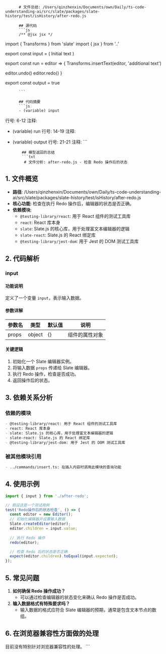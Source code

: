 
          # 文件总结: /Users/qinzhenxin/Documents/own/Daily/ts-code-understanding-ai/src/slate/packages/slate-history/test/isHistory/after-redo.js

          ## 源代码
          ```js
          /** @jsx jsx */

import { Transforms } from 'slate'
import { jsx } from '..'

export const input = (
  <editor>
    <block>
      Initial text <cursor />
    </block>
  </editor>
)

export const run = editor => {
  Transforms.insertText(editor, 'additional text')

  editor.undo()
  editor.redo()
}

export const output = true

          ```

          ## 代码摘要
          ```js
          - (variable) input
  行号: 6-12
  注释: 

- (variable) run
  行号: 14-19
  注释: 

- (variable) output
  行号: 21-21
  注释: 
          ```

          ## 模型返回的总结
          ```txt
           # 文件分析: after-redo.js - 检查 Redo 操作后的状态

## 1. 文件概览
- **路径**: /Users/qinzhenxin/Documents/own/Daily/ts-code-understanding-ai/src/slate/packages/slate-history/test/isHistory/after-redo.js
- **核心功能**: 检查在执行 Redo 操作后，编辑器的状态是否正确。
- **依赖模块**:
  - `@testing-library/react`: 用于 React 组件的测试工具库
  - `react`: React 库本身
  - `slate`: Slate.js 的核心库，用于处理富文本编辑器的逻辑
  - `slate-react`: Slate.js 的 React 绑定库
  - `@testing-library/jest-dom`: 用于 Jest 的 DOM 测试工具库

## 2. 代码解析
### input
#### 功能说明
定义了一个变量 `input`，表示输入数据。

#### 参数详解
| 参数名 | 类型   | 默认值 | 说明             |
|--------|--------|--------|------------------|
| props  | object | {}     | 组件的属性对象 |

#### 关键逻辑
1. 初始化一个 Slate 编辑器实例。
2. 将输入数据 `props` 传递给 Slate 编辑器。
3. 执行 Redo 操作，检查是否成功。
4. 返回操作后的状态。

## 3. 依赖关系分析
### 依赖的模块
```markdown
- @testing-library/react: 用于 React 组件的测试工具库
- react: React 库本身
- slate: Slate.js 的核心库，用于处理富文本编辑器的逻辑
- slate-react: Slate.js 的 React 绑定库
- @testing-library/jest-dom: 用于 Jest 的 DOM 测试工具库
```

### 被其他模块引用
```markdown
- ../commands/insert.ts: 在插入内容时调用此模块的查询功能
```

## 4. 使用示例
```typescript
import { input } from './after-redo';

// 假设这是一个测试用例
test('Redo操作后的状态检查', () => {
  const editor = new Editor();
  // 初始化编辑器并设置输入数据
  Slate.createEditor(editor);
  editor.children = input.value;
  
  // 执行 Redo 操作
  redo(editor);

  // 检查 Redo 后的状态是否正确
  expect(editor.children).toEqual(input.expected);
});
```

## 5. 常见问题
1. **如何确保 Redo 操作成功？**
   - 可以通过检查编辑器的状态变化来确认 Redo 操作是否成功。
2. **输入数据格式有特殊要求吗？**
   - 输入数据的格式应符合 Slate 编辑器的预期，通常是包含文本节点的数组。

## 6. 在浏览器兼容性方面做的处理
目前没有特别针对浏览器兼容性的处理。
          ```
        